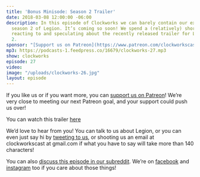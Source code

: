 ```yaml
---
title: 'Bonus Minisode: Season 2 Trailer'
date: 2018-03-08 12:00:00 -06:00
description: In this episode of Clockworks we can barely contain our excitement for
  season 2 of Legion. It’s coming so soon! We spend a (relatively) short minisode
  reacting to and speculating about the recently released trailer for Legion season
  2.
sponsor: "[Support us on Patreon](https://www.patreon.com/clockworkscast)"
mp3: https://podcasts-1.feedpress.co/16679/clockworks-27.mp3
show: clockworks
episode: 27
video: 
image: "/uploads/clockworks-26.jpg"
layout: episode
---
```


If you like us or if you want more, you can [support us on Patreon](https://www.patreon.com/clockworkscast)! We’re very close to meeting our next Patreon goal, and your support could push us over!

You can watch this trailer [here](https://www.youtube.com/watch?v=HmBIn9De-Yc)

We’d love to hear from you! You can talk to us about Legion, or you can even just say hi by [tweeting to us](http://www.twitter.com/clockworkscast), or shooting us an email at clockworkscast at gmail.com if what you have to say will take more than 140 characters!

You can also [discuss this episode in our subreddit](https://www.reddit.com/r/Goodstuff_fm/). We’re on [facebook](http://facebook.com/clockworkscast) and [instagram](https://www.instagram.com/clockworkscast) too if you care about those things!

